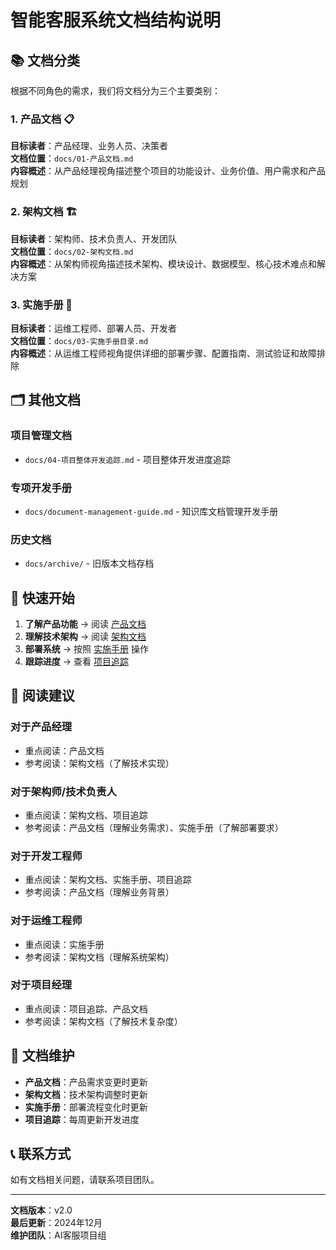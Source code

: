 # 智能客服系统文档结构说明

## 📚 文档分类

根据不同角色的需求，我们将文档分为三个主要类别：

### 1. 产品文档 📋
**目标读者**：产品经理、业务人员、决策者  
**文档位置**：`docs/01-产品文档.md`  
**内容概述**：从产品经理视角描述整个项目的功能设计、业务价值、用户需求和产品规划

### 2. 架构文档 🏗️
**目标读者**：架构师、技术负责人、开发团队  
**文档位置**：`docs/02-架构文档.md`  
**内容概述**：从架构师视角描述技术架构、模块设计、数据模型、核心技术难点和解决方案

### 3. 实施手册 🔧
**目标读者**：运维工程师、部署人员、开发者  
**文档位置**：`docs/03-实施手册目录.md`  
**内容概述**：从运维工程师视角提供详细的部署步骤、配置指南、测试验证和故障排除

## 🗂️ 其他文档

### 项目管理文档
- `docs/04-项目整体开发追踪.md` - 项目整体开发进度追踪

### 专项开发手册
- `docs/document-management-guide.md` - 知识库文档管理开发手册

### 历史文档
- `docs/archive/` - 旧版本文档存档

## 🚀 快速开始

1. **了解产品功能** → 阅读 [产品文档](docs/01-产品文档.md)
2. **理解技术架构** → 阅读 [架构文档](docs/02-架构文档.md)  
3. **部署系统** → 按照 [实施手册](docs/03-实施手册目录.md) 操作
4. **跟踪进度** → 查看 [项目追踪](docs/04-项目整体开发追踪.md)

## 📖 阅读建议

### 对于产品经理
- 重点阅读：产品文档
- 参考阅读：架构文档（了解技术实现）

### 对于架构师/技术负责人
- 重点阅读：架构文档、项目追踪
- 参考阅读：产品文档（理解业务需求）、实施手册（了解部署要求）

### 对于开发工程师
- 重点阅读：架构文档、实施手册、项目追踪
- 参考阅读：产品文档（理解业务背景）

### 对于运维工程师
- 重点阅读：实施手册
- 参考阅读：架构文档（理解系统架构）

### 对于项目经理
- 重点阅读：项目追踪、产品文档
- 参考阅读：架构文档（了解技术复杂度）

## 🔄 文档维护

- **产品文档**：产品需求变更时更新
- **架构文档**：技术架构调整时更新
- **实施手册**：部署流程变化时更新
- **项目追踪**：每周更新开发进度

## 📞 联系方式

如有文档相关问题，请联系项目团队。

---

**文档版本**：v2.0  
**最后更新**：2024年12月  
**维护团队**：AI客服项目组